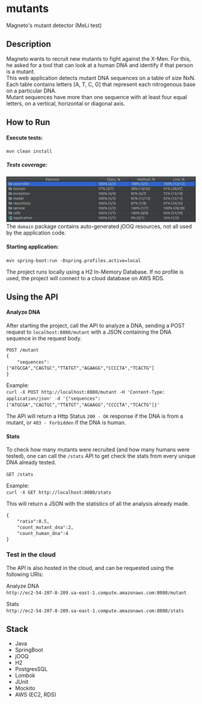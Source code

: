 # mutants
Magneto's mutant detector (MeLi test)

## Description
Magneto wants to recruit new mutants to fight against the X-Men. For this, he asked for a tool that can look at a human 
DNA and identify if that person is a mutant.<br/>
This web application detects mutant DNA sequences on a table of size NxN. Each table contains letters [A, T, C, G] that 
represent each nitrogenous base on a particular DNA.<br/>
Mutant sequences have more than one sequence with at least four equal letters, on a vertical, horizontal or diagonal
axis.

## How to Run
#### Execute tests:
 `mvn clean install`

##### Tests coverage:
![Tests Coverage](coverage.png?raw=true "Coverage")<br/>
The `domain` package contains auto-generated jOOQ resources, not all used by the application code.


#### Starting application:
 `mvn spring-boot:run -Dspring.profiles.active=local`
 
 The project runs locally using a H2 In-Memory Database. If no profile is used, the project will connect to a
 cloud database on AWS RDS.
 
## Using the API

#### Analyze DNA

After starting the project, call the API to analyze a DNA, sending a POST request to `localhost:8080/mutant` with a 
JSON containing the DNA sequence in the request body.
```
POST /mutant
{
    "sequences":["ATGCGA","CAGTGC","TTATGT","AGAAGG","CCCCTA","TCACTG"]
}
```

Example:<br/>
```curl -X POST http://localhost:8080/mutant -H 'Content-Type: application/json' -d '{"sequences":["ATGCGA","CAGTGC","TTATGT","AGAAGG","CCCCTA","TCACTG"]}'```
 
 The API will return a Http Status `200 - OK` response if the DNA is from a mutant, or `403 - Forbidden` if the DNA is 
 human.
 
#### Stats
 
To check how many mutants were recruited (and how many humans were tested), one can call the `/stats` API to get check 
the stats from every unique DNA already tested.

```GET /stats```

Example:<br/>
```curl -X GET http://localhost:8080/stats```

This will return a JSON with the statistics of all the analysis already made.
```
{
    "ratio":0.5,
    "count_mutant_dna":2,
    "count_human_dna":4
}
```

### Test in the cloud

The API is also hosted in the cloud, and can be requested using the following URIs:

Analyze DNA <br/>
`http://ec2-54-207-8-209.sa-east-1.compute.amazonaws.com:8080/mutant`

Stats <br/>
`http://ec2-54-207-8-209.sa-east-1.compute.amazonaws.com:8080/stats`



## Stack
 * Java
 * SpringBoot
 * jOOQ
 * H2
 * PostgresSQL
 * Lombok
 * JUnit
 * Mockito
 * AWS (EC2, RDS)

